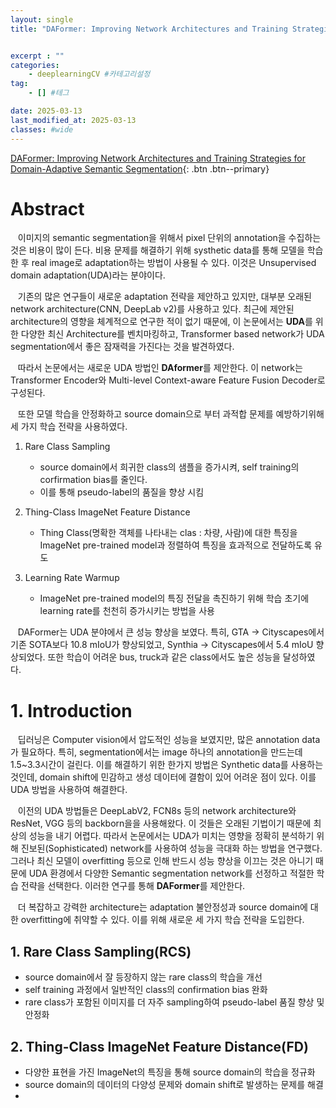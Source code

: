 ```yaml
---
layout: single
title: "DAFormer: Improving Network Architectures and Training Strategies for Domain-Adaptive Semantic Segmentation"


excerpt : ""
categories: 
    - deeplearningCV #카테고리설정
tag: 
    - [] #테그

date: 2025-03-13
last_modified_at: 2025-03-13
classes: #wide    
---
```

[DAFormer: Improving Network Architectures and Training Strategies for Domain-Adaptive Semantic Segmentation](https://arxiv.org/pdf/2111.14887){: .btn .btn--primary}

# Abstract

&nbsp;&nbsp; 이미지의 semantic segmentation을 위해서 pixel 단위의 annotation을 수집하는 것은 비용이 많이 든다. 비용 문제를 해결하기 위해 systhetic data를 통해 모델을 학습한 후 real image로 adaptation하는 방법이 사용될 수 있다. 이것은 Unsupervised domain adaptation(UDA)라는 분야이다.

&nbsp;&nbsp; 기존의 많은 연구들이 새로운 adaptation 전략을 제안하고 있지만, 대부분 오래된 network architecture(CNN, DeepLab v2)를 사용하고 있다. 최근에 제안된 architecture의 영향을 체계적으로 연구한 적이 없기 때문에, 이 논문에서는 **UDA**를 위한 다양한 최신 Architecture를 벤치마킹하고, Transformer based network가 UDA segmentation에서 좋은 잠재력을 가진다는 것을 발견하였다.

&nbsp;&nbsp; 따라서 논문에서는 새로운 UDA 방법인 **DAformer**를 제안한다. 이 network는 Transformer Encoder와 Multi-level Context-aware Feature Fusion Decoder로 구성된다.

&nbsp;&nbsp; 또한 모델 학습을 안정화하고 source domain으로 부터 과적합 문제를 예방하기위해 세 가지 학습 전략을 사용하였다.

1. Rare Class Sampling

    - source domain에서 희귀한 class의 샘플을 증가시켜, self training의 corfirmation bias를 줄인다.
    - 이를 통해 pseudo-label의 품질을 향상 시킴

2. Thing-Class ImageNet Feature Distance

    - Thing Class(명확한 객체를 나타내는 clas : 차량, 사람)에 대한 특징을 ImageNet pre-trained model과 정렬하여 특징을 효과적으로 전달하도록 유도

3. Learning Rate Warmup

    - ImageNet pre-trained model의 특징 전달을 촉진하기 위해 학습 초기에 learning rate를 천천히 증가시키는 방법을 사용

&nbsp;&nbsp;  DAFormer는 UDA 분야에서 큰 성능 향상을 보였다. 특히, GTA $\to$ Cityscapes에서 기존 SOTA보다 10.8 mIoU가 향상되었고, Synthia $\to$ Cityscapes에서 5.4 mIoU 향상되었다. 또한 학습이 어려운 bus, truck과 같은 class에서도 높은 성능을 달성하였다.

# 1. Introduction

&nbsp;&nbsp; 딥러닝은 Computer vision에서 압도적인 성능을 보였지만, 많은 annotation data가 필요하다. 특히, segmentation에서는 image 하나의 annotation을 만드는데 1.5~3.3시간이 걸린다. 이를 해결하기 위한 한가지 방법은 Synthetic data를 사용하는 것인데, domain shift에 민감하고 생성 데이터에 결함이 있어 어려운 점이 있다. 이를 UDA 방법을 사용하여 해결한다.

&nbsp;&nbsp; 이전의 UDA 방법들은 DeepLabV2, FCN8s 등의 network architecture와 ResNet, VGG 등의 backborn을을 사용해왔다. 이 것들은 오래된 기법이기 때문에 최상의 성능을 내기 어렵다. 따라서 논문에서는 UDA가 미치는 영향을 정확히 분석하기 위해 진보된(Sophisticated) network를 사용하여 성능을 극대화 하는 방법을 연구했다. 그러나 최신 모델이 overfitting 등으로 인해 반드시 성능 향상을 이끄는 것은 아니기 때문에 UDA 환경에서 다양한 Semantic segmentation network를 선정하고 적절한 학습 전략을 선택한다. 이러한 연구를 통해 **DAFormer**를 제안한다.

&nbsp;&nbsp; 더 복잡하고 강력한 architecture는 adaptation 불안정성과 source domain에 대한 overfitting에 취약할 수 있다. 이를 위해 새로운 세 가지 학습 전략을 도입한다.

## 1. Rare Class Sampling(RCS)

- source domain에서 잘 등장하지 않는 rare class의 학습을 개선
- self training 과정에서 일반적인 class의 confirmation bias 완화
- rare class가 포함된 이미지를 더 자주 sampling하여 pseudo-label 품질 향상 및 안정화

## 2. Thing-Class ImageNet Feature Distance(FD)

- 다양한 표현을 가진 ImageNet의 특징을 통해 source domain의 학습을 정규화
- source domain의 데이터의 다양성 문제와 domain shift로 발생하는 문제를 해결
- 